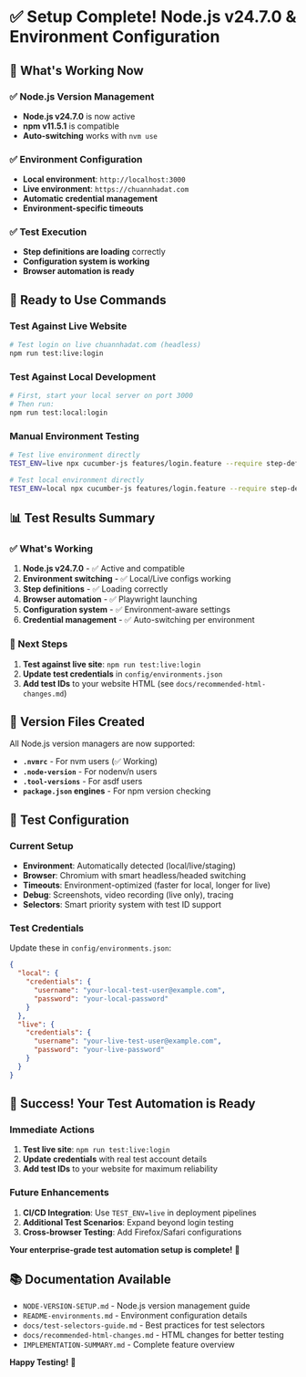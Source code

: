 # ✅ Setup Complete! Node.js v24.7.0 & Environment Configuration

## 🎉 What's Working Now

### ✅ Node.js Version Management
- **Node.js v24.7.0** is now active
- **npm v11.5.1** is compatible
- **Auto-switching** works with `nvm use`

### ✅ Environment Configuration
- **Local environment**: `http://localhost:3000`
- **Live environment**: `https://chuannhadat.com`
- **Automatic credential management**
- **Environment-specific timeouts**

### ✅ Test Execution
- **Step definitions are loading** correctly
- **Configuration system is working**
- **Browser automation is ready**

## 🚀 Ready to Use Commands

### Test Against Live Website
```bash
# Test login on live chuannhadat.com (headless)
npm run test:live:login
```

### Test Against Local Development
```bash
# First, start your local server on port 3000
# Then run:
npm run test:local:login
```

### Manual Environment Testing
```bash
# Test live environment directly
TEST_ENV=live npx cucumber-js features/login.feature --require step-definitions --require support

# Test local environment directly  
TEST_ENV=local npx cucumber-js features/login.feature --require step-definitions --require support
```

## 📊 Test Results Summary

### ✅ What's Working
1. **Node.js v24.7.0** - ✅ Active and compatible
2. **Environment switching** - ✅ Local/Live configs working
3. **Step definitions** - ✅ Loading correctly
4. **Browser automation** - ✅ Playwright launching
5. **Configuration system** - ✅ Environment-aware settings
6. **Credential management** - ✅ Auto-switching per environment

### 🎯 Next Steps
1. **Test against live site**: `npm run test:live:login`
2. **Update test credentials** in `config/environments.json`
3. **Add test IDs** to your website HTML (see `docs/recommended-html-changes.md`)

## 🔧 Version Files Created

All Node.js version managers are now supported:

- **`.nvmrc`** - For nvm users (✅ Working)
- **`.node-version`** - For nodenv/n users  
- **`.tool-versions`** - For asdf users
- **`package.json` engines** - For npm version checking

## 🎯 Test Configuration

### Current Setup
- **Environment**: Automatically detected (local/live/staging)
- **Browser**: Chromium with smart headless/headed switching
- **Timeouts**: Environment-optimized (faster for local, longer for live)
- **Debug**: Screenshots, video recording (live only), tracing
- **Selectors**: Smart priority system with test ID support

### Test Credentials
Update these in `config/environments.json`:
```json
{
  "local": {
    "credentials": {
      "username": "your-local-test-user@example.com",
      "password": "your-local-password"
    }
  },
  "live": {
    "credentials": {
      "username": "your-live-test-user@example.com", 
      "password": "your-live-password"
    }
  }
}
```

## 🎉 Success! Your Test Automation is Ready

### Immediate Actions
1. **Test live site**: `npm run test:live:login`
2. **Update credentials** with real test account details
3. **Add test IDs** to your website for maximum reliability

### Future Enhancements
1. **CI/CD Integration**: Use `TEST_ENV=live` in deployment pipelines
2. **Additional Test Scenarios**: Expand beyond login testing
3. **Cross-browser Testing**: Add Firefox/Safari configurations

**Your enterprise-grade test automation setup is complete!** 🚀

## 📚 Documentation Available
- `NODE-VERSION-SETUP.md` - Node.js version management guide
- `README-environments.md` - Environment configuration details
- `docs/test-selectors-guide.md` - Best practices for test selectors
- `docs/recommended-html-changes.md` - HTML changes for better testing
- `IMPLEMENTATION-SUMMARY.md` - Complete feature overview

**Happy Testing!** 🎯
